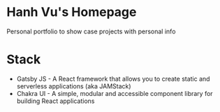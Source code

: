 # Hanh Vu's Homepage
  Personal portfolio to show case projects with personal info

# Stack
- Gatsby JS - A React framework that allows you to create static and serverless applications (aka JAMStack)
- Chakra UI - A simple, modular and accessible component library for building React applications